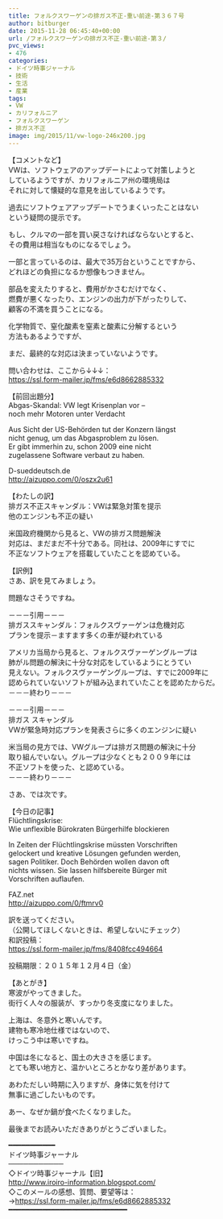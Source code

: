```yaml
---
title: フォルクスワーゲンの排ガス不正-重い前途-第３６７号
author: bitburger
date: 2015-11-28 06:45:40+00:00
url: /フォルクスワーゲンの排ガス不正-重い前途-第３/
pvc_views:
- 476
categories:
- ドイツ時事ジャーナル
- 技術
- 生活
- 産業
tags:
- VW
- カリフォルニア
- フォルクスワーゲン
- 排ガス不正
image: img/2015/11/vw-logo-246x200.jpg
---
```

【コメントなど】  
VWは、ソフトウェアのアップデートによって対策しようと  
しているようですが、カリフォルニア州の環境局は  
それに対して懐疑的な意見を出しているようです。  
  
過去にソフトウェアアップデートでうまくいったことはない  
という疑問の提示です。  
  
もし、クルマの一部を買い戻さなければならないとすると、  
その費用は相当なものになるでしょう。  
  
一部と言っているのは、最大で35万台ということですから、  
どれほどの負担になるか想像もつきません。  
  
部品を変えたりすると、費用がかさむだけでなく、  
燃費が悪くなったり、エンジンの出力が下がったりして、  
顧客の不満を買うことになる。  
  
化学物質で、窒化酸素を窒素と酸素に分解するという  
方法もあるようですが、  
  
まだ、最終的な対応は決まっていないようです。  
  
問い合わせは、ここから↓↓↓：  
<https://ssl.form-mailer.jp/fms/e6d8662885332>  
  
  
【前回出題分】  
Abgas-Skandal: VW legt Krisenplan vor &#8211;  
noch mehr Motoren unter Verdacht  
  
Aus Sicht der US-Behörden tut der Konzern längst  
nicht genug, um das Abgasproblem zu lösen.  
Er gibt immerhin zu, schon 2009 eine nicht  
zugelassene Software verbaut zu haben.  
  
D-sueddeutsch.de  
<http://aizuppo.com/0/oszx2u61>  
  
【わたしの訳】  
排ガス不正スキャンダル：VWは緊急対策を提示  
他のエンジンも不正の疑い  
  
米国政府機関から見ると、VWの排ガス問題解決  
対応は、まだまだ不十分である。同社は、2009年にすでに  
不正なソフトウェアを搭載していたことを認めている。  
  
  
【訳例】  
さあ、訳を見てみましょう。  
  
問題なさそうですね。  
  
－－－引用－－－  
排ガススキャンダル：フォルクスヴァーゲンは危機対応  
プランを提示－ますます多くの車が疑われている  
  
アメリカ当局から見ると、フォルクスヴァーゲングループは  
肺がル問題の解決に十分な対応をしているようにとうてい  
見えない。フォルクスヴァーゲングループは、すでに2009年に  
認められていないソフトが組み込まれていたことを認めたからだ。  
－－－終わり－－－  
  
  
－－－引用－－－  
排ガス スキャンダル  
VWが緊急時対応プランを発表さらに多くのエンジンに疑い  
  
米当局の見方では、VWグループは排ガス問題の解決に十分  
取り組んでいない。グループは少なくとも２００９年には  
不正ソフトを使った、と認めている。  
－－－終わり－－－  
  
  
さあ、では次です。  
  
【今日の記事】  
Flüchtlingskrise:  
Wie unflexible Bürokraten Bürgerhilfe blockieren  
  
In Zeiten der Flüchtlingskrise müssten Vorschriften  
gelockert und kreative Lösungen gefunden werden,  
sagen Politiker. Doch Behörden wollen davon oft  
nichts wissen. Sie lassen hilfsbereite Bürger mit  
Vorschriften auflaufen.  
  
FAZ.net  
<http://aizuppo.com/0/ftmrv0>  
  
訳を送ってください。  
（公開してほしくないときは、希望しないにチェック）  
和訳投稿：  
 <https://ssl.form-mailer.jp/fms/8408fcc494664>  
  
投稿期限：２０１５年１２月４日（金）  
  
【あとがき】  
寒波がやってきました。  
街行く人々の服装が、すっかり冬支度になりました。  
  
上海は、冬意外と寒いんです。  
建物も寒冷地仕様ではないので、  
けっこう中は寒いですね。  
  
中国は冬になると、国土の大きさを感じます。  
とても寒い地方と、温かいところとかなり差があります。  
  
あわただしい時期に入りますが、身体に気を付けて  
無事に過ごしたいものです。  
  
あー、なぜか鍋が食べたくなりました。  
  
  
  
最後までお読みいただきありがとうございました。  
  
  
━━━━━━━━━━━  
ドイツ時事ジャーナル  
───────────  
◇ドイツ時事ジャーナル【旧】  
<http://www.iroiro-information.blogspot.com/>  
◇このメールの感想、質問、要望等は：  
-><https://ssl.form-mailer.jp/fms/e6d8662885332>  
━━━━━━━━━━━━━━━━━━━━━━━━━━━━